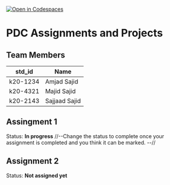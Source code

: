 [![Open in Codespaces](https://classroom.github.com/assets/launch-codespace-7f7980b617ed060a017424585567c406b6ee15c891e84e1186181d67ecf80aa0.svg)](https://classroom.github.com/open-in-codespaces?assignment_repo_id=14265388)
# PDC Assignments and Projects
## Team Members
|std_id|Name|
|--------|-|
|k20-1234|Amjad Sajid|
|k20-4321|Majid Sajid|
|k20-2143|Sajjaad Sajid|

## Assingment 1 ##
Status: **In progress**
//--Change the status to complete once your assignment is completed and you think it can be marked. --//

## Assignment 2 ##
Status: **Not assigned yet**

